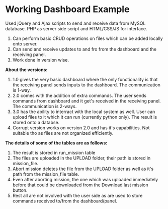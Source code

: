 # Working Dashboard Example

Used jQuery and Ajax scripts to send and receive data from MySQL database. PHP as server side script and HTML/CSS/JS for interface.

1. Can perform basic CRUD operations on files which can be added locally onto server.
2. Can send and receive updates to and fro from the dashboard and the receiving panel.
3. Work done in version wise.


__About the versions:__
1. 1.0 gives the very basic dashboard where the only functionality is that the receiving panel sends inputs to the dashboard. The communication is 1-way.
2. 2.0 comes with the addition of extra commands. The user sends commands from dashboard and it get's received in the receiving panel. The communication is 2-ways.
3. 3.0 has the ability to interract with the local system as well. User can upload files to it which it can run (currently python only). The result is stored onto a databse.
4. Corrupt version works on version 2.0 and has it's capabilities. Not suitable tho as files are not organized efficiently.


__The details of some of the tables are as follows:__
1. The result is stored in run_mission table
2. The files are uploaded in the UPLOAD folder, their path is stored in mission_file.
3. Abort mission deletes the file from the UPLOAD folder as well as it's path from the mission_file table.
4. Even after aborting mission, the one which was uploaded immediately before that could be downloaded from the Download last mission button.
5. Rest all are not involved with the user side as are used to store commands received to/from the dashboard/panel.

